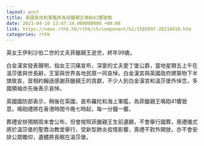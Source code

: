 ```yaml
---
layout: post
title: 英國各地和軍艦將為菲臘親王鳴砲41響致敬
date: 2021-04-10 13:47:14.000000000 +08:00
link: https://news.rthk.hk/rthk/ch/component/k2/1585097-20210410.htm
categories: rthk
---
```


英女王伊利沙伯二世的丈夫菲臘親王逝世，終年99歲。

白金漢宮發表聲明，指女王沉痛宣布，深愛的丈夫愛丁堡公爵，當地星期五上午在溫莎堡與世長辭，王室與世界各地民眾一同哀悼。白金漢宮與英國政府建築物下半旗致哀，首相約翰遜感謝菲臘親王的貢獻，不少人到白金漢宮和溫莎堡外悼念，多國領袖亦先後表示哀悼。

英國國防部表示，稍後在英國，直布羅陀和海上軍艦，為菲臘親王鳴砲41響致意。鳴砲禮將在香港時間今晚七時起，每一分鐘一響。

葬禮安排預期周末會公布，但會按照菲臘親王生前遺願，不會舉行國葬，喪禮儀式將於溫莎堡的聖喬治教堂舉行，受新型肺炎疫情影響，喪禮不對外開放，亦不會安排公眾瞻仰，遺體將長眠在溫莎堡。
